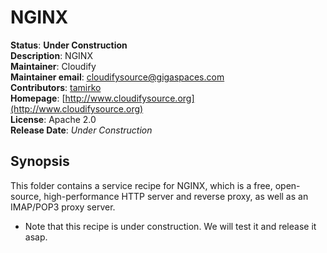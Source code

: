 # NGINX  

**Status**: **Under Construction**   
**Description**:  NGINX      
**Maintainer**:       Cloudify  
**Maintainer email**: cloudifysource@gigaspaces.com  
**Contributors**:    [tamirko](https://github.com/uric)  
**Homepage**:   [http://www.cloudifysource.org](http://www.cloudifysource.org)  
**License**:      Apache 2.0   
**Release Date**:  *Under Construction*  

Synopsis
--------

This folder contains a service recipe for NGINX, which is a free, open-source, high-performance HTTP server and reverse proxy, as well as an IMAP/POP3 proxy server.

* Note that this recipe is under construction. We will test it and release it asap.
